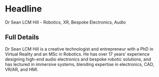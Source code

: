 # Headline

Dr Sean LCM Hill - Robotics, XR, Bespoke Electronics, Audio

## Full Details

Dr Sean LCM Hill is a creative technologist and entrepreneur with a PhD in Virtual Reality and an MSc in Robotics. He has over 17 years’ experience designing high-end audio electronics and bespoke robotic solutions, and has lectured in immersive systems, blending expertise in electronics, CAD, VR/AR, and HMI.